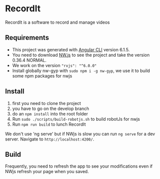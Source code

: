 # RecordIt
RecordIt is a software to record and manage videos

## Requirements

*  This project was generated with [Angular CLI](https://github.com/angular/angular-cli) version 6.1.5.
*  You need to download [NW.js](https://nwjs.io/) to see the project and take the version 0.36.4 NORMAL. 
*  We work on the version `"rxjs": "^6.0.0"`
* Install globally nw-gyp with `sudo npm i -g nw-gyp`, we use it to build some npm packages for nwjs

## Install

1. first you need to clone the project
2. you have to go on the develop branch
3. do an `npm install` into the root folder
4. Run `sudo ./scripts/build-robotjs.sh` to build robotJs for nwjs
5. Run `npm run build` to lunch RecordIt

We don't use 'ng serve' but if NWjs is slow you can run `ng serve` for a dev server. Navigate to `http://localhost:4200/`.

## Build

Frequently, you need to refresh the app to see your modifications even if NWjs refresh your page when you saved.
